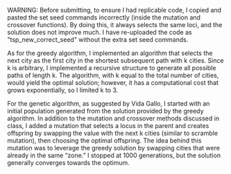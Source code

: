 WARNING: Before submitting, to ensure I had replicable code, I copied and pasted the set seed commands incorrectly (inside the mutation and crossover functions). By doing this, it always selects the same loci, and the solution does not improve much. I have re-uploaded the code as "tsp_new_correct_seed" without the extra set seed commands.


As for the greedy algorithm, I implemented an algorithm that selects the next city as the first city in the shortest subsequent path with k cities. Since k is arbitrary, I implemented a recursive structure to generate all possible paths of length k. The algorithm, with k equal to the total number of cities, would yield the optimal solution; however, it has a computational cost that grows exponentially, so I limited k to 3.

For the genetic algorithm, as suggested by Vida Gallo, I started with an initial population generated from the solution provided by the greedy algorithm. In addition to the mutation and crossover methods discussed in class, I added a mutation that selects a locus in the parent and creates offspring by swapping the value with the next k cities (similar to scramble mutation), then choosing the optimal offspring. The idea behind this mutation was to leverage the greedy solution by swapping cities that were already in the same “zone.” I stopped at 1000 generations, but the solution generally converges towards the optimum.
